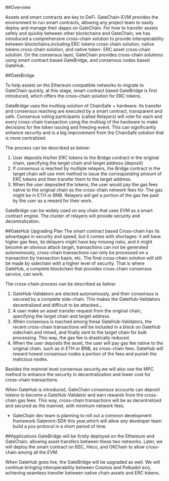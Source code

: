 ##Overview

Assets and smart contracts are key to DeFi. GateChain-EVM provides the environment to run smart contracts, allowing any project team to easily deploy and manage their dapps on GateChain. For how to transfer assets safely and quickly between other blockchains and GateChain, we has introduced a comprehensive cross-chain solution to provide interoperability between blockchains,including ERC tokens cross-chain solution, native tokens cross-chain solution, and native token- ERC asset cross-chain solution. On the consensus layer, GateChain provides cross-chain solutions using smart contract based GateBridge, and consensus nodes based GateHub.

##GateBridge 

To help assets on the Ethereum compatible networks to migrate to GateChain quickly, at this stage, smart contract based GateBridge is first introduced, which offers the cross-chain solution for ERC tokens.

GateBridge uses the multisig solution of ChainSafe + hardware. Its transfer and consensus reaching are executed by a smart contract, transparent and safe. Consensus voting participants (called Relayers) will vote for each and every cross-chain transaction using the multisig of the hardware to make decisions for  the token issuing and freezing event. This can significantly enhance security and is a big improvement from the ChainSafe solution that is more centralized.

The process can be described as below:

1. User deposits his/her ERC tokens to the Bridge contract in the original chain, specifying the target chain and target address (deposit)
2. If consensus is reached by multiple relayers, the Bridge contract in the target chain will use mint method to issue the corresponding amount of ERC tokens and then transfer them to the target address.
3. When the user deposited the tokens, the user would pay the gas fees native to the original chain as the cross-chain network fees for. The gas might be in ETH or BNB. Relayers will get a portion of the gas fee paid by the user as a reward for their work.

GateBridge can be widely used on any chain that uses EVM as a smart contract engine. The cluster of relayers will provide security and decentralization.


##GateHub Upgrading Plan
The smart contract based Cross-chain has its advantages in security and speed, but it comes with shortages: it will have higher gas fees, its delayers might have key missing risks, and it might become an obvious attack target, transactions can not be generated autonomously, cross-chain transactions can only be processed on a transaction by transaction basis, etc. The final cross-chain solution will still be made by sidechain with a higher level of security. That is where GateHub, a complete blockchain that provides cross-chain consensus service, can work.

The cross-chain process can be described as below:

1. GateHub-Validators are elected autonomously, and their consensus is secured by a complete side-chain. This makes the GateHub-Validators decentralized and difficult to be attacked.。
2. A user make an asset transfer request from the original chain, specifying the target chain and target address.
3.  When consensus is reached among these GateHub-Validators, the recent cross-chain transactions will be included in a block on GateHub sidechain and mined, and finally sent to the target chain for bulk processing. This way, the gas fee is drastically reduced.
4. When the user deposits the asset, the user will pay gas fee native to the original chain, such as in ETH or BNB, as cross-chain fees. GateHub will reward honest consensus nodes a portion of the fees and punish the malicious nodes.

Besides the mainnet level consensus security,we will also use the MPC method to enhance the security in decentralization and lower cost for cross-chain transactions.

When GateHub is introduced, GateChain consensus accounts can deposit tokens to become a GateHub-Validator and earn rewards from the cross-chain gas fees. This way, cross-chain transactions will be as decentralized and secured as the mainnet, with minimum network fees.


* GateChain dev team is planning to roll out a common development framework Gatemint-SDK this year,which will allow any developer team build a pos protocol in a short period of time.


##Applications
GateBridge will be firstly  deployed on the Ethereum and GateChain, allowing asset transfers between these two networks. Later, we will deploy the smart contract on BSC, Heco, and OKChain to allow cross-chain among all the EVM.

When GateHub goes live, the GateBridge will be upgraded as well. We will continue bringing interoperability between Cosmos and Polkadot eco, achieving seamless transfer between native chain assets and ERC tokens.



